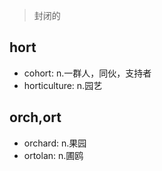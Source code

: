 > 封闭的

## hort

- cohort: n.一群人，同伙，支持者
- horticulture: n.园艺

## orch,ort

- orchard: n.果园
- ortolan: n.圃鸥